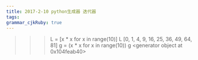 ```yaml
---
title: 2017-2-10 python生成器 迭代器
tags: 
grammar_cjkRuby: true
---
```



>>> L = [x * x for x in range(10)]
>>> L
[0, 1, 4, 9, 16, 25, 36, 49, 64, 81]
>>> g = (x * x for x in range(10))
>>> g
<generator object <genexpr> at 0x104feab40>